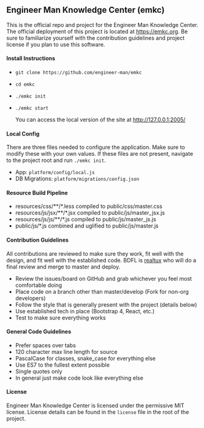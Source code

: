 ## Engineer Man Knowledge Center (emkc)
This is the official repo and project for the Engineer Man Knowledge Center. The official deployment of this project
is located at https://emkc.org. Be sure to familiarize yourself with the contribution guidelines and project license
if you plan to use this software.


#### Install Instructions
- `git clone https://github.com/engineer-man/emkc`
- `cd emkc`
- `./emkc init`
- `./emkc start`

  You can access the local version of the site at http://127.0.0.1:2005/


#### Local Config
There are three files needed to configure the application. Make sure to modify these with your own values. If
these files are not present, navigate to the project root and run `./emkc init`.
- App: `platform/config/local.js`
- DB Migrations: `platform/migrations/config.json`


#### Resource Build Pipeline
- resources/css/\*\*/\*.less compiled to public/css/master.css
- resources/js/jsx/\*\*/\*.jsx compiled to public/js/master_jsx.js
- resources/js/js/\*\*/\*.js compiled to public/js/master_js.js
- public/js/\*.js combined and uglified to public/js/master.js


#### Contribution Guidelines
All contributions are reviewed to make sure they work, fit well with the design, and fit well with
the established code. BDFL is [realtux](https://github.com/realtux) who will do a final review and merge
to master and deploy.
- Review the issues/board on GitHub and grab whichever you feel most comfortable doing
- Place code on a branch other than master/develop (Fork for non-org developers)
- Follow the style that is generally present with the project (details below)
- Use established tech in place (Bootstrap 4, React, etc.)
- Test to make sure everything works


#### General Code Guidelines
- Prefer spaces over tabs
- 120 character max line length for source
- PascalCase for classes, snake_case for everything else
- Use ES7 to the fullest extent possible
- Single quotes only
- In general just make code look like everything else


#### License
Engineer Man Knowledge Center is licensed under the permissive MIT license. License details can be found
in the `license` file in the root of the project.
